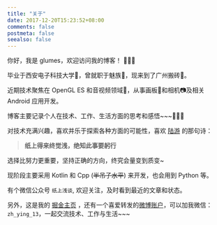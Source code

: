 ```yaml
---
title: "关于"
date: 2017-12-20T15:23:52+08:00
comments: false
postmeta: false
seealso: false
---
```


你好，我是 glumes，欢迎访问我的博客！ 🎉🎉🎉

毕业于西安电子科技大学🏫，曾就职于魅族📱，现来到了广州搬砖🍭。

近期技术聚焦在 OpenGL ES 和音视频领域💪，从事画板🎨和相机📷及相关 Android 应用开发。

博客主要记录个人在技术、工作、生活方面的思考和感悟~~~🤔🤔🤔

对技术充满兴趣，喜欢并乐于探索各种方面的可能性，喜欢 [陆游](https://baike.baidu.com/item/%E9%99%86%E6%B8%B8) 的那句诗：

> **纸上得来终觉浅，绝知此事要躬行**

选择比努力更重要，坚持正确的方向，终究会量变到质变~

现阶段主要采用 Kotlin 和 Cpp (~~半吊子水平~~) 来开发，也会用到 Python 等。

有个微信公众号 `纸上浅谈`, 欢迎关注，及时看到最近的文章和状态。 

另外，这是我的 [掘金主页](https://juejin.im/user/576f506a2e958a0078e5af0a) ，还有一个喜爱转发的[微博账户](https://www.weibo.com/u/3157458295)，可以加我微信： `zh_ying_13`，一起交流技术、工作与生活~~~

